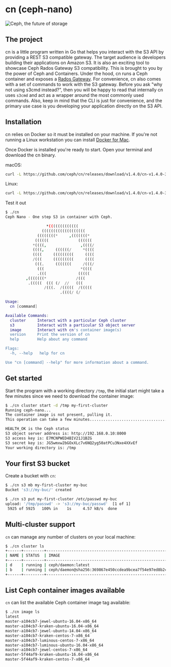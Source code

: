# cn (ceph-nano)

![Ceph, the future of storage](ceph-nano-logo-vertical.jpg)

## The project

cn is a little program written in Go that helps you interact with the S3 API by providing a REST S3 compatible gateway. The target audience is developers building their applications on Amazon S3. It is also an exciting tool to showcase Ceph Rados Gateway S3 compatibility.
This is brought to you by the power of Ceph and Containers. Under the hood, cn runs a Ceph container and exposes a [Rados Gateway](http://docs.ceph.com/docs/master/radosgw/). For convenience, cn also comes with a set of commands to work with the S3 gateway. Before you ask "why not using s3cmd instead?", then you will be happy to read that internally cn uses `s3cmd` and act as a wrapper around the most commonly used commands.
Also, keep in mind that the CLI is just for convenience, and the primary use case is you developing your application directly on the S3 API.

## Installation

cn relies on Docker so it must be installed on your machine. If you're not running a Linux workstation you can install [Docker for Mac](https://docs.docker.com/docker-for-mac/).

Once Docker is installed you're ready to start.
Open your terminal and download the cn binary.

macOS:

```bash
curl -L https://github.com/ceph/cn/releases/download/v1.4.0/cn-v1.4.0-334876b-darwin-amd64 -o cn && chmod +x cn
```

Linux:

```bash
curl -L https://github.com/ceph/cn/releases/download/v1.4.0/cn-v1.4.0-334876b-linux-amd64 -o cn && chmod +x cn
```

Test it out

```bash
$ ./cn
Ceph Nano - One step S3 in container with Ceph.

                  *(((((((((((((
                (((((((((((((((((((
              ((((((((*     ,(((((((*
             ((((((             ((((((
            *((((,               ,((((/
            ((((,     ((((((/     *((((
            ((((     (((((((((     ((((
            /(((     (((((((((     ((((
             (((.     (((((((     /(((/
              (((                *((((
              .(((              (((((
         ,(((((((*             /(((
          .(((((  ((( (/  //   (((
                 /(((.  /(((((  /(((((
                        .((((/ (/

Usage:
  cn [command]

Available Commands:
  cluster     Interact with a particular Ceph cluster
  s3          Interact with a particular S3 object server
  image       Interact with cn's container image(s)
  version     Print the version of cn
  help        Help about any command

Flags:
  -h, --help   help for cn

Use "cn [command] --help" for more information about a command.
```

## Get started

Start the program with a working directory `/tmp`, the initial start might take a few minutes since we need to download the container image:

```bash
$ ./cn cluster start -d /tmp my-first-cluster
Running ceph-nano...
The container image is not present, pulling it.
This operation can take a few minutes......................................................................................................................................................................................................................................................................................................................................................................................................................................................................................................................................................................

HEALTH_OK is the Ceph status
S3 object server address is: http://192.168.0.10:8000
S3 access key is: E7MCNPWED4BIV21J1BZG
S3 secret key is: JG5wmxw2bGOxXLc7v6NQ2yg50atPCu3Nxe4XXvEf
Your working directory is: /tmp
```

## Your first S3 bucket

Create a bucket with `cn`:

```bash
$ ./cn s3 mb my-first-cluster my-buc
Bucket 's3://my-buc/' created

$ ./cn s3 put my-first-cluster /etc/passwd my-buc
upload: '/tmp/passwd' -> 's3://my-buc/passwd'  [1 of 1]
 5925 of 5925   100% in    1s     4.57 kB/s  done
 ```

## Multi-cluster support

`cn` can manage any number of clusters on your local machine:

```bash
$ ./cn cluster ls
+------+---------+-------------------------------------------------------------------------------------+----------------+--------------------------------+
| NAME | STATUS  | IMAGE                                                                               | IMAGE RELEASE  | IMAGE CREATION TIME            |
+------+---------+-------------------------------------------------------------------------------------+----------------+--------------------------------+
| d    | running | ceph/daemon:latest                                                                  | master-77e3d8d | 2018-04-05T15:01:40.323603472Z |
| b    | running | ceph/daemon@sha256:369867e450ccdea9bcea7f54e97ed8b2cb1a0437fbef658d2d01fce2b8a2c648 | master-5f44af9 | 2018-03-30T21:08:31.117367166Z |
+------+---------+-------------------------------------------------------------------------------------+----------------+--------------------------------+
```

## List Ceph container images available

`cn` can list the available Ceph container image tag available:

```bash
$ ./cn image ls
latest
master-a104cb7-jewel-ubuntu-16.04-x86_64
master-a104cb7-kraken-ubuntu-16.04-x86_64
master-a104cb7-jewel-ubuntu-14.04-x86_64
master-a104cb7-kraken-centos-7-x86_64
master-a104cb7-luminous-centos-7-x86_64
master-a104cb7-luminous-ubuntu-16.04-x86_64
master-a104cb7-jewel-centos-7-x86_64
master-5f44af9-kraken-ubuntu-16.04-x86_64
master-5f44af9-kraken-centos-7-x86_64
```